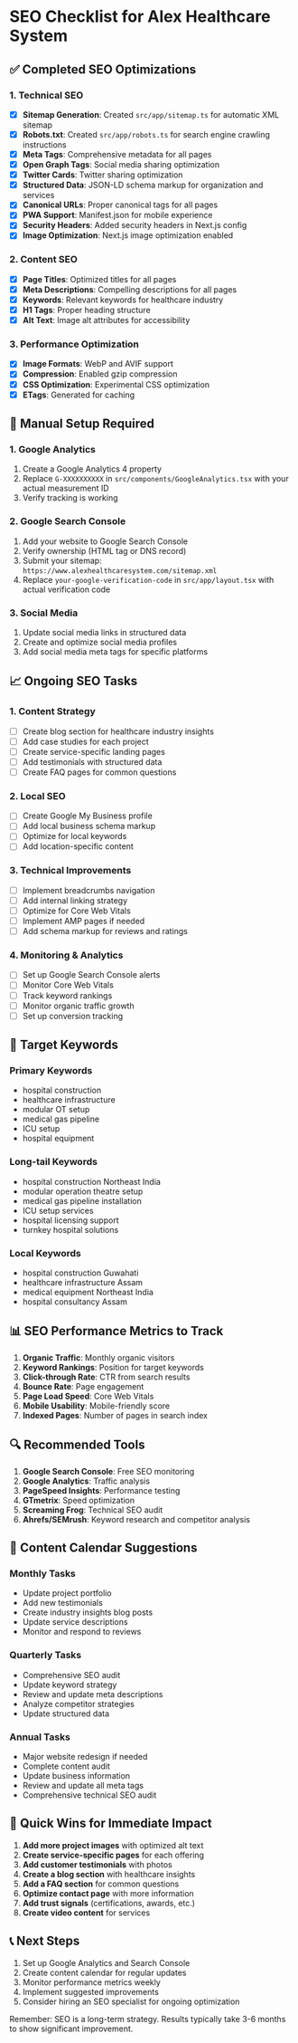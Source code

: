 # SEO Checklist for Alex Healthcare System

## ✅ Completed SEO Optimizations

### 1. Technical SEO
- [x] **Sitemap Generation**: Created `src/app/sitemap.ts` for automatic XML sitemap
- [x] **Robots.txt**: Created `src/app/robots.ts` for search engine crawling instructions
- [x] **Meta Tags**: Comprehensive metadata for all pages
- [x] **Open Graph Tags**: Social media sharing optimization
- [x] **Twitter Cards**: Twitter sharing optimization
- [x] **Structured Data**: JSON-LD schema markup for organization and services
- [x] **Canonical URLs**: Proper canonical tags for all pages
- [x] **PWA Support**: Manifest.json for mobile experience
- [x] **Security Headers**: Added security headers in Next.js config
- [x] **Image Optimization**: Next.js image optimization enabled

### 2. Content SEO
- [x] **Page Titles**: Optimized titles for all pages
- [x] **Meta Descriptions**: Compelling descriptions for all pages
- [x] **Keywords**: Relevant keywords for healthcare industry
- [x] **H1 Tags**: Proper heading structure
- [x] **Alt Text**: Image alt attributes for accessibility

### 3. Performance Optimization
- [x] **Image Formats**: WebP and AVIF support
- [x] **Compression**: Enabled gzip compression
- [x] **CSS Optimization**: Experimental CSS optimization
- [x] **ETags**: Generated for caching

## 🔧 Manual Setup Required

### 1. Google Analytics
1. Create a Google Analytics 4 property
2. Replace `G-XXXXXXXXXX` in `src/components/GoogleAnalytics.tsx` with your actual measurement ID
3. Verify tracking is working

### 2. Google Search Console
1. Add your website to Google Search Console
2. Verify ownership (HTML tag or DNS record)
3. Submit your sitemap: `https://www.alexhealthcaresystem.com/sitemap.xml`
4. Replace `your-google-verification-code` in `src/app/layout.tsx` with actual verification code

### 3. Social Media
1. Update social media links in structured data
2. Create and optimize social media profiles
3. Add social media meta tags for specific platforms

## 📈 Ongoing SEO Tasks

### 1. Content Strategy
- [ ] Create blog section for healthcare industry insights
- [ ] Add case studies for each project
- [ ] Create service-specific landing pages
- [ ] Add testimonials with structured data
- [ ] Create FAQ pages for common questions

### 2. Local SEO
- [ ] Create Google My Business profile
- [ ] Add local business schema markup
- [ ] Optimize for local keywords
- [ ] Add location-specific content

### 3. Technical Improvements
- [ ] Implement breadcrumbs navigation
- [ ] Add internal linking strategy
- [ ] Optimize for Core Web Vitals
- [ ] Implement AMP pages if needed
- [ ] Add schema markup for reviews and ratings

### 4. Monitoring & Analytics
- [ ] Set up Google Search Console alerts
- [ ] Monitor Core Web Vitals
- [ ] Track keyword rankings
- [ ] Monitor organic traffic growth
- [ ] Set up conversion tracking

## 🎯 Target Keywords

### Primary Keywords
- hospital construction
- healthcare infrastructure
- modular OT setup
- medical gas pipeline
- ICU setup
- hospital equipment

### Long-tail Keywords
- hospital construction Northeast India
- modular operation theatre setup
- medical gas pipeline installation
- ICU setup services
- hospital licensing support
- turnkey hospital solutions

### Local Keywords
- hospital construction Guwahati
- healthcare infrastructure Assam
- medical equipment Northeast India
- hospital consultancy Assam

## 📊 SEO Performance Metrics to Track

1. **Organic Traffic**: Monthly organic visitors
2. **Keyword Rankings**: Position for target keywords
3. **Click-through Rate**: CTR from search results
4. **Bounce Rate**: Page engagement
5. **Page Load Speed**: Core Web Vitals
6. **Mobile Usability**: Mobile-friendly score
7. **Indexed Pages**: Number of pages in search index

## 🔍 Recommended Tools

1. **Google Search Console**: Free SEO monitoring
2. **Google Analytics**: Traffic analysis
3. **PageSpeed Insights**: Performance testing
4. **GTmetrix**: Speed optimization
5. **Screaming Frog**: Technical SEO audit
6. **Ahrefs/SEMrush**: Keyword research and competitor analysis

## 📝 Content Calendar Suggestions

### Monthly Tasks
- Update project portfolio
- Add new testimonials
- Create industry insights blog posts
- Update service descriptions
- Monitor and respond to reviews

### Quarterly Tasks
- Comprehensive SEO audit
- Update keyword strategy
- Review and update meta descriptions
- Analyze competitor strategies
- Update structured data

### Annual Tasks
- Major website redesign if needed
- Complete content audit
- Update business information
- Review and update all meta tags
- Comprehensive technical SEO audit

## 🚀 Quick Wins for Immediate Impact

1. **Add more project images** with optimized alt text
2. **Create service-specific pages** for each offering
3. **Add customer testimonials** with photos
4. **Create a blog section** with healthcare insights
5. **Add a FAQ section** for common questions
6. **Optimize contact page** with more information
7. **Add trust signals** (certifications, awards, etc.)
8. **Create video content** for services

## 📞 Next Steps

1. Set up Google Analytics and Search Console
2. Create content calendar for regular updates
3. Monitor performance metrics weekly
4. Implement suggested improvements
5. Consider hiring an SEO specialist for ongoing optimization

Remember: SEO is a long-term strategy. Results typically take 3-6 months to show significant improvement. 